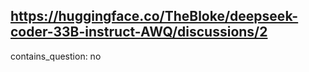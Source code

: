 ## https://huggingface.co/TheBloke/deepseek-coder-33B-instruct-AWQ/discussions/2

contains_question: no